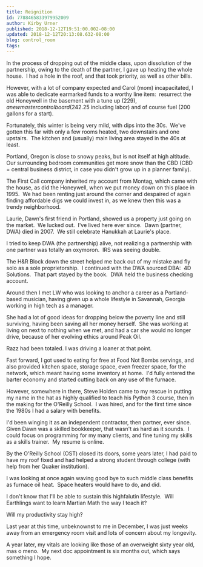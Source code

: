 ```yaml
---
title: Reignition
id: 7788465833979952009
author: Kirby Urner
published: 2018-12-12T19:51:00.002-08:00
updated: 2018-12-12T20:13:08.632-08:00
blog: control_room
tags: 
---
```


In the process of dropping out of the middle class, upon dissolution of the partnership, owing to the death of the partner, I gave up heating the whole house.  I had a hole in the roof, and that took priority, as well as other bills.

However, with a lot of company expected and Carol (mom) incapacitated, I was able to dedicate earmarked funds to a worthy line item:  resurrect the old Honeywell in the basement with a tune up ($229), a new master control board ($242.25 including labor) and of course fuel (200 gallons for a start).

Fortunately, this winter is being very mild, with dips into the 30s.  We've gotten this far with only a few rooms heated, two downstairs and one upstairs.  The kitchen and (usually) main living area stayed in the 40s at least.

Portland, Oregon is close to snowy peaks, but is not itself at high altitude.  Our surrounding bedroom communities get more snow than the CBD (CBD = central business district, in case you didn't grow up in a planner family).

The First Call company inherited my account from Montag, which came with the house, as did the Honeywell, when we put money down on this place in 1995.  We had been renting just around the corner and despaired of again finding affordable digs we could invest in, as we knew then this was a trendy neighborhood. 

Laurie, Dawn's first friend in Portland, showed us a property just going on the market.  We lucked out.  I've lived here ever since.  Dawn (partner, DWA) died in 2007.  We still celebrate Hanukkah at Laurie's place.

I tried to keep DWA (the partnership) alive, not realizing a partnership with one partner was totally an oxymoron.  IRS was seeing double.

The H&R Block down the street helped me back out of my mistake and fly solo as a sole proprietorship.  I continued with the DWA sourced DBA:  4D Solutions.  That part stayed by the book.  DWA held the business checking account.

Around then I met LW who was looking to anchor a career as a Portland-based musician, having given up a whole lifestyle in Savannah, Georgia working in high tech as a manager.

She had a lot of good ideas for dropping below the poverty line and still surviving, having been saving all her money herself.  She was working at living on next to nothing when we met, and had a car she would no longer drive, because of her evolving ethics around Peak Oil.

Razz had been totaled. I was driving a loaner at that point.

Fast forward, I got used to eating for free at Food Not Bombs servings, and also provided kitchen space, storage space, even freezer space, for the network, which meant having some inventory at home.  I'd fully entered the barter economy and started cutting back on any use of the furnace.

However, somewhere in there, Steve Holden came to my rescue in putting my name in the hat as highly qualified to teach his Python 3 course, then in the making for the O'Reilly School.  I was hired, and for the first time since the 1980s I had a salary with benefits.

I'd been winging it as an independent contractor, then partner, ever since.  Given Dawn was a skilled bookkeeper, that wasn't as hard as it sounds.  I could focus on programming for my many clients, and fine tuning my skills as a skills trainer.  My resume is online.

By the O'Reilly School (OST) closed its doors, some years later, I had paid to have my roof fixed and had helped a strong student through college (with help from her Quaker institution).

I was looking at once again waving good bye to such middle class benefits as furnace oil heat.  Space heaters would have to do, and did.

I don't know that I'll be able to sustain this highfalutin lifestyle.  Will Earthlings want to learn Martian Math the way I teach it?

Will my productivity stay high?

Last year at this time, unbeknownst to me in December, I was just weeks away from an emergency room visit and lots of concern about my longevity.

A year later, my vitals are looking like those of an overweight sixty year old, mas o meno.  My next doc appointment is six months out, which says something I hope.